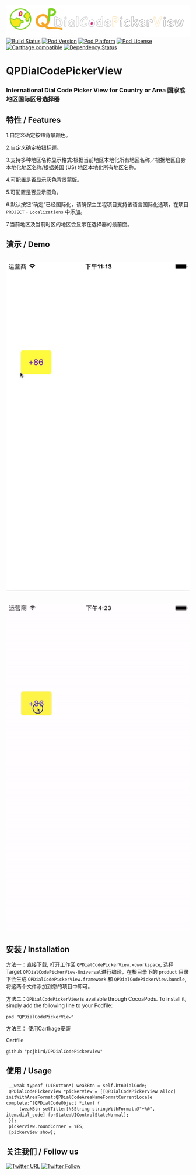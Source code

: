 ![logo](logo.png)
[![Build Status](http://img.shields.io/travis/pcjbird/QPDialCodePickerView/master.svg?style=flat)](https://travis-ci.org/pcjbird/QPDialCodePickerView)
[![Pod Version](http://img.shields.io/cocoapods/v/QPDialCodePickerView.svg?style=flat)](http://cocoadocs.org/docsets/QPDialCodePickerView/)
[![Pod Platform](http://img.shields.io/cocoapods/p/QPDialCodePickerView.svg?style=flat)](http://cocoadocs.org/docsets/QPDialCodePickerView/)
[![Pod License](http://img.shields.io/cocoapods/l/QPDialCodePickerView.svg?style=flat)](https://www.apache.org/licenses/LICENSE-2.0.html)
[![Carthage compatible](https://img.shields.io/badge/Carthage-compatible-4BC51D.svg?style=flat)](https://github.com/pcjbird/QPDialCodePickerView)
[![Dependency Status](https://www.versioneye.com/objective-c/QPDialCodePickerView/badge.svg?style=flat)](https://www.versioneye.com/objective-c/QPDialCodePickerView)

# QPDialCodePickerView 

### International Dial Code Picker View for Country or Area 国家或地区国际区号选择器
   
## 特性 / Features

1.自定义确定按钮背景颜色。

2.自定义确定按钮标题。

3.支持多种地区名称显示格式:根据当前地区本地化所有地区名称／根据地区自身本地化地区名称/根据美国 (US) 地区本地化所有地区名称。

4.可配置是否显示灰色背景蒙版。

5.可配置是否显示圆角。

6.默认按钮“确定”已经国际化，请确保主工程项目支持该语言国际化选项，在项目 `PROJECT` - `Localizations` 中添加。

7.当前地区及当前时区的地区会显示在选择器的最前面。

## 演示 / Demo 

<p align="center" >
  <img src="demo.gif" title="demo">
</p>

<p align="center" >
  <img src="demo2.gif" title="demo">
</p>

## 安装 / Installation

方法一：直接下载, 打开工作区 `QPDialCodePickerView.xcworkspace`, 选择 Target `QPDialCodePickerView-Universal`进行编译，在根目录下的 `product` 目录下会生成 `QPDialCodePickerView.framework` 和 `QPDialCodePickerView.bundle`, 将这两个文件添加到您的项目中即可。

方法二：`QPDialCodePickerView` is available through CocoaPods. To install it, simply add the following line to your Podfile:

```
pod "QPDialCodePickerView"
```

方法三： 使用Carthage安装

Cartfile
```
github "pcjbird/QPDialCodePickerView"
```

## 使用 / Usage

```
 __weak typeof (UIButton*) weakBtn = self.btnDialCode;
 QPDialCodePickerView *pickerView = [[QPDialCodePickerView alloc] initWithAreaFormat:QPDialCodeAreaNameFormatCurrentLocale complete:^(QPDialCodeObject *item) {
     [weakBtn setTitle:[NSString stringWithFormat:@"+%@", item.dial_code] forState:UIControlStateNormal];
 }];
 pickerView.roundCorner = YES;
 [pickerView show];
```

## 关注我们 / Follow us

[![Twitter URL](https://img.shields.io/twitter/url/http/shields.io.svg?style=social)](https://twitter.com/intent/tweet?text=https://github.com/pcjbird/QPDialCodePickerView)
[![Twitter Follow](https://img.shields.io/twitter/follow/pcjbird.svg?style=social)](https://twitter.com/pcjbird)
